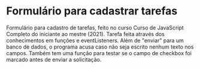 # Formulário para cadastrar tarefas
 Formulário para cadastro de tarefas, feito no curso Curso de JavaScript Completo do iniciante ao mestre (2021). Tarefa feita através dos conhecimentos em funções e eventListeners. Além de "enviar" para um banco de dados, o programa acusa caso não seja escrito nenhum texto nos campos. Também tem uma função para testar se o campo de checkbox foi marcado antes de enviar a solicitação.
 

